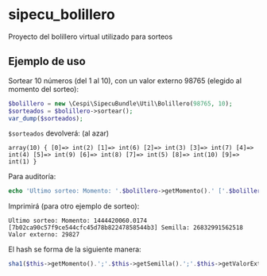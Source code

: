 # sipecu_bolillero
Proyecto del bolillero virtual utilizado para sorteos


## Ejemplo de uso
Sortear 10 números (del 1 al 10), con un valor externo 98765 (elegido al momento del sorteo):

```php
$bolillero = new \Cespi\SipecuBundle\Util\Bolillero(98765, 10);
$sorteados = $bolillero->sortear();
var_dump($sorteados);
```
`$sorteados` devolverá: (al azar)
```
array(10) { [0]=> int(2) [1]=> int(6) [2]=> int(3) [3]=> int(7) [4]=> int(4) [5]=> int(9) [6]=> int(8) [7]=> int(5) [8]=> int(10) [9]=> int(1) } 
```

Para auditoría:
```php
echo 'Ultimo sorteo: Momento: '.$bolillero->getMomento().' ['.$bolillero->getHash().'] Semilla: '.$bolillero->getSemilla().' Valor externo: '.$bolillero->getValorExterno();
```

Imprimirá (para otro ejemplo de sorteo):
```
Ultimo sorteo: Momento: 1444420060.0174 [7b02ca90c57f9ce544cfc45d78b82247858544b3] Semilla: 26832991562518 Valor externo: 29827
```

El hash se forma de la siguiente manera:
```php
sha1($this->getMomento().';'.$this->getSemilla().';'.$this->getValorExterno().';'.implode(',', $this->getNumerosSorteados()));
```

